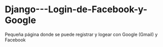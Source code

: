 # Django---Login-de-Facebook-y-Google
Pequeña página donde se puede registrar y logear con Google (Gmail) y Facebook
